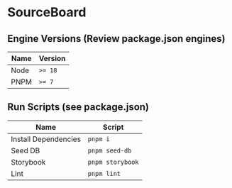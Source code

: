 # SourceBoard

## Engine Versions (Review package.json engines)

| Name | Version |
|------|---------|
| Node | `>= 18` |
| PNPM | `>= 7`  |

## Run Scripts (see package.json)

| Name                 | Script           |
|----------------------|------------------|
| Install Dependencies | `pnpm i`         |
| Seed DB              | `pnpm seed-db`   |
| Storybook            | `pnpm storybook` |
| Lint                 | `pnpm lint`      |
